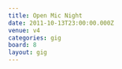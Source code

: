 ```yaml
---
title: Open Mic Night
date: 2011-10-13T23:00:00.000Z
venue: v4
categories: gig
board: 8
layout: gig
---
```


